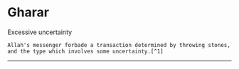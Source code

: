# Gharar

Excessive uncertainty

~~~admonish quote
Allah's messenger forbade a transaction determined by throwing stones, and the type which involves some uncertainty.[^1]
~~~

---

[^1]: [Sahih Muslim 1513](https://sunnah.com/muslim:1513)
